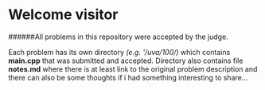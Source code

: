 # Welcome visitor
######All problems in this repository were accepted by the judge.

Each problem has its own directory *(e.g. '/uva/100/)* which contains **main.cpp** that was submitted and accepted.
Directory also contains file **notes.md** where there is at least link to the original problem description and there can also be some thoughts if i had something interesting to share...